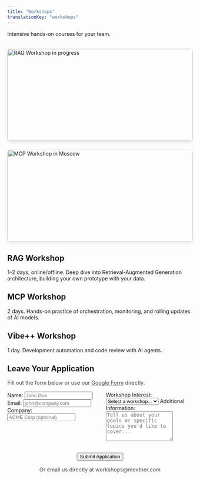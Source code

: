```yaml
---
title: "Workshops"
translationKey: "workshops"
---
```


<section id="workshops-hero">
  <p>Intensive hands-on courses for your team.</p>
  <div style="display: grid; grid-template-columns: repeat(auto-fit, minmax(300px, 1fr)); gap: 1.5rem; margin: 2rem 0;">
    <img src="/images/workshops/workshop_2025-07-09.jpeg" alt="RAG Workshop in progress" style="width: 100%; height: 250px; object-fit: cover; border-radius: 8px; box-shadow: 0 4px 8px rgba(0, 0, 0, 0.1);">
    <img src="/images/workshops/workshop_moscow.jpeg" alt="MCP Workshop in Moscow" style="width: 100%; height: 250px; object-fit: cover; border-radius: 8px; box-shadow: 0 4px 8px rgba(0, 0, 0, 0.1);">
  </div>
</section>

<section id="workshop-list">
  <article class="workshop-item">
    <h2>RAG Workshop</h2>
    <p>1–2 days, online/offline. Deep dive into Retrieval-Augmented Generation architecture, building your own prototype with your data.</p>
  </article>

  <article class="workshop-item">
    <h2>MCP Workshop</h2>
    <p>2 days. Hands-on practice of orchestration, monitoring, and rolling updates of AI models.</p>
  </article>

  <article class="workshop-item">
    <h2>Vibe++ Workshop</h2>
    <p>1 day. Development automation and code review with AI agents.</p>
  </article>
</section>

<section id="signup">
  <h2>Leave Your Application</h2>
  <div style="margin-bottom: 1rem;">
    <p style="font-size: 0.9rem; opacity: 0.8;">Fill out the form below or use our <a href="https://docs.google.com/forms/d/e/1FAIpQLSf16BwSw8-RKp-GXVmxtmQUT43CcJZD2UgxodZKQllNipcqUQ/viewform" target="_blank" id="prefill-link">Google Form</a> directly.</p>
  </div>
  <form action="https://docs.google.com/forms/d/e/1FAIpQLSf16BwSw8-RKp-GXVmxtmQUT43CcJZD2UgxodZKQllNipcqUQ/formResponse" method="POST" target="_blank" id="workshop-form" style="display: grid; grid-template-columns: 1fr 1fr; gap: 2rem;">
    <div class="form-column">
      <label for="name">Name:</label>
      <input type="text" name="entry.2045258218" id="name" placeholder="John Doe" required>
      <label for="email">Email:</label>
      <input type="email" name="entry.1911566836" id="email" placeholder="john@company.com" required>
      <label for="company">Company:</label>
      <input type="text" name="entry.1876465620" id="company" placeholder="ACME Corp (optional)">
    </div>
    <div class="form-column">
      <label for="workshop">Workshop Interest:</label>
      <select name="entry.74065017" id="workshop" required>
        <option value="">Select a workshop...</option>
        <option value="RAG Workshop">RAG Workshop</option>
        <option value="MCP Workshop">MCP Workshop</option>
        <option value="Vibe++ Workshop">Vibe++ Workshop</option>
        <option value="All workshops">All workshops</option>
      </select>
      <label for="message">Additional Information:</label>
      <textarea name="entry.274557002" id="message" rows="5" placeholder="Tell us about your goals or specific topics you'd like to cover..."></textarea>
    </div>
    <div style="grid-column: 1 / -1; text-align: center;">
      <button type="submit" class="btn">Submit Application</button>
    </div>
  </form>
  <p style="text-align: center; margin-top: 1rem; font-size: 0.9rem; opacity: 0.8;">Or email us directly at workshops@mextner.com</p>
  
  <script>
    // Pre-fill form from URL parameters
    const urlParams = new URLSearchParams(window.location.search);
    const formFields = {
      'name': 'entry.2045258218',
      'email': 'entry.1911566836', 
      'company': 'entry.1876465620',
      'workshop': 'entry.74065017'
    };
    
    // Pre-fill form fields if URL parameters exist
    for (const [field, entryId] of Object.entries(formFields)) {
      const value = urlParams.get(field);
      if (value) {
        const element = document.getElementById(field);
        if (element) element.value = decodeURIComponent(value);
      }
    }
    
    // Update Google Form link with pre-filled values
    function updatePrefillLink() {
      const baseUrl = 'https://docs.google.com/forms/d/e/1FAIpQLSf16BwSw8-RKp-GXVmxtmQUT43CcJZD2UgxodZKQllNipcqUQ/viewform';
      const params = [];
      
      for (const [field, entryId] of Object.entries(formFields)) {
        const element = document.getElementById(field);
        if (element && element.value) {
          params.push(`${entryId}=${encodeURIComponent(element.value)}`);
        }
      }
      
      const prefillLink = document.getElementById('prefill-link');
      if (params.length > 0) {
        prefillLink.href = `${baseUrl}?${params.join('&')}`;
      }
    }
    
    // Update link when form fields change
    document.querySelectorAll('#workshop-form input, #workshop-form select').forEach(element => {
      element.addEventListener('input', updatePrefillLink);
    });
  </script>
</section>
